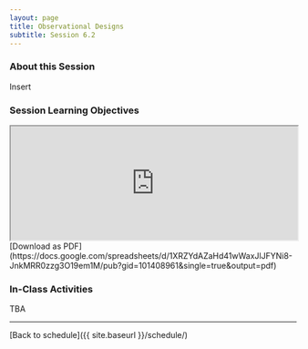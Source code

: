 ```yaml
---
layout: page
title: Observational Designs
subtitle: Session 6.2
---
```


### About this Session

Insert

### Session Learning Objectives
<iframe width="100%" height="200" src="https://docs.google.com/spreadsheets/d/1XRZYdAZaHd41wWaxJlJFYNi8-JnkMRR0zzg3O19em1M/pubhtml?gid=101408961&amp;single=true&amp;widget=true&amp;headers=false"></iframe>
[Download as PDF](https://docs.google.com/spreadsheets/d/1XRZYdAZaHd41wWaxJlJFYNi8-JnkMRR0zzg3O19em1M/pub?gid=101408961&single=true&output=pdf)

### In-Class Activities

TBA

* * *

[Back to schedule]({{ site.baseurl }}/schedule/)